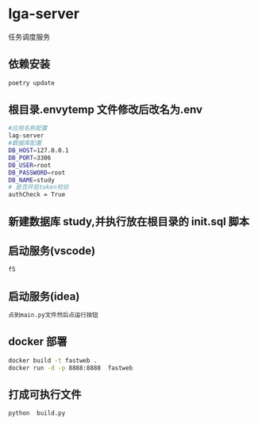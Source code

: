 # lga-server

任务调度服务

## 依赖安装

```bash
poetry update
```

## 根目录.envytemp 文件修改后改名为.env

```bash
#应用名称配置
lag-server
#数据库配置
DB_HOST=127.0.0.1
DB_PORT=3306
DB_USER=root
DB_PASSWORD=root
DB_NAME=study
# 是否开启token校验
authCheck = True
```

## 新建数据库 study,并执行放在根目录的 init.sql 脚本

## 启动服务(vscode)

```bash
f5
```

## 启动服务(idea)

```bash
点到main.py文件然后点运行按钮
```

## docker 部署

```bash
docker build -t fastweb .
docker run -d -p 8888:8888  fastweb
```

## 打成可执行文件

```bash
python  build.py
```
